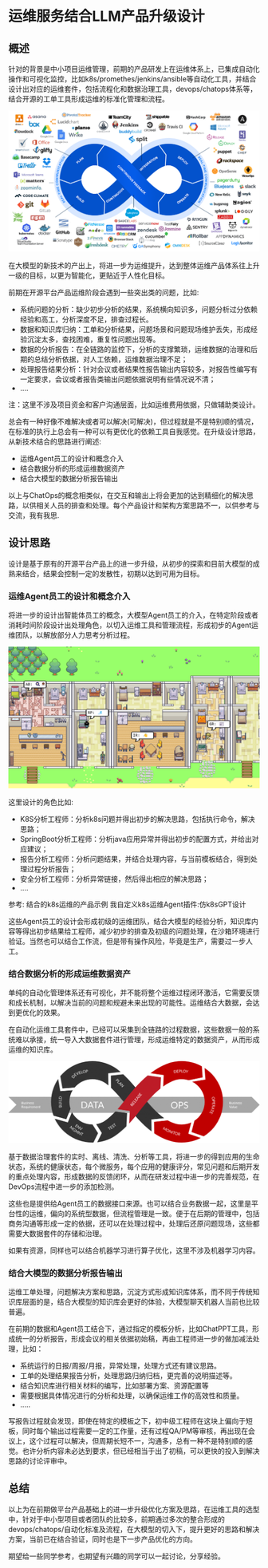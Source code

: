 # 运维服务结合LLM产品升级设计

## 概述

针对的背景是中小项目运维管理，前期的产品研发上在运维体系上，已集成自动化操作和可视化监控，比如k8s/promethes/jenkins/ansible等自动化工具，并结合设计出对应的运维套件，包括流程化和数据治理工具，devops/chatops体系等，结合开源的工单工具形成运维的标准化管理和流程。

<img src="/images/book_11.jpg" />

在大模型的新技术的产出上，将进一步为运维提升，达到整体运维产品体系往上升一级的目标，以更为智能化，更贴近于人性化目标。

前期在开源平台产品运维阶段会遇到一些突出类的问题，比如:

- 系统问题的分析：缺少初步分析的结果，系统横向知识多，问题分析过分依赖经验和高工，分析深度不足，排查过程长。
- 数据和知识库归纳：工单和分析结果，问题场景和问题现场维护丢失，形成经验沉淀太多，查找困难，重复性问题出现等。
- 数据的分析报告：在全链路的监控下，分析的支撑繁琐，运维数据的治理和后期的总结分析依据，对人工依赖，运维数据治理不足；
- 处理报告结果分析：针对会议或者结果性报告输出内容较多，对报告性编写有一定要求，会议或者报告类输出问题依据说明有些情况说不清；
- ….


注：这里不涉及项目资金和客户沟通层面，比如运维费用依据，只做辅助类设计。

总会有一种好像不难解决或者可以解决(可解决)，但过程就是不是特别顺的情况，在标准的执行上总会有一种可以有更优化的依赖工具自我感觉。在升级设计思路，从新技术结合的思路进行阐述:

- 运维Agent员工的设计和概念介入
- 结合数据分析的形成运维数据资产
- 结合大模型的数据分析报告输出

以上与ChatOps的概念相类似，在交互和输出上将会更加的达到精细化的解决思路，以供相关人员的排查和处理。每个产品设计和架构方案思路不一，以供参考与交流，我有我思.

## 设计思路

设计是基于原有的开源平台产品上的进一步升级，从初步的探索和目前大模型的成熟来结合，结果会控制一定的发散性，初期以达到可用为目标。

### 运维Agent员工的设计和概念介入

将进一步的设计出智能体员工的概念，大模型Agent员工的介入，在特定阶段或者消耗时间阶段设计出处理角色，以切入运维工具和管理流程，形成初步的Agent运维团队，以解放部分人力思考分析过程。

<img src="/images/book_12.jpg" />

这里设计的角色比如:

- K8S分析工程师：分析k8s问题并得出初步的解决思路，包括执行命令，解决思路；
- SpringBoot分析工程师：分析java应用异常并得出初步的配置方式，并给出对应建议；
- 报告分析工程师：分析问题结果，并结合处理内容，与当前模板结合，得到处理过程分析报告；
- 安全分析工程师：分析异常链接，然后得出相应的解决思路；
- ….

参考: 结合的k8s运维的产品示例 我自定义k8s运维Agent插件:仿k8sGPT设计

这些Agent员工的设计会形成初级的运维团队，结合大模型的经验分析，知识库内容等得出初步结果给工程师，减少初步的排查及初级的问题处理，在沙箱环境进行验证。当然也可以结合工作流，但是带有操作风险，毕竟是生产，需要过一步人工。

### 结合数据分析的形成运维数据资产

单纯的自动化管理体系还有可视化，并不能将整个运维过程闭环激活，它需要反馈和成长机制，以解决当前的问题和规避未来出现的可能性。运维结合大数据，会达到更优化的效果。

在自动化运维工具套件中，已经可以采集到全链路的过程数据，这些数据一般的系统难以承接，统一导入大数据套件进行管理，形成运维特定的数据资产，从而形成运维的知识库。

<img src="/images/book_13.jpg" />

基于数据治理套件的实时、离线、清洗、分析等工具，将进一步的得到应用的生命状态，系统的健康状态，每个微服务，每个应用的健康评分，常见问题和后期开发的重点处理内容，形成数据的反馈闭环，从而在研发过程中进一步的完善规范，在DevOps流程中进一步的添加检测。

这些也是提供给Agent员工的数据接口来源。也可以结合业务数据一起，这里是平台性的运维，偏向的系统型数据，但流程管理是一致。便于在后期的管理中，包括商务沟通等形成一定的依据，还可以在处理过程中，处理后还原问题现场，这些都需要大数据套件的存储和治理。

如果有资源，同样也可以结合机器学习进行算子优化，这里不涉及机器学习内容。

### 结合大模型的数据分析报告输出

运维工单处理，问题解决方案和思路，沉淀方式形成知识库体系，而不同于传统知识库层面的是，结合大模型的知识库会更好的体验，大模型聊天机器人当前也比较普遍。

在前期的数据和Agent员工结合下，通过指定的模板分析，比如ChatPPT工具，形成统一的分析报告，形成会议的相关依据初始稿，再由工程师进一步的做加减法处理，比如：

- 系统运行的日报/周报/月报，异常处理，处理方式还有建议思路。
- 工单的处理结果报告分析，处理思路归纳归档，更完善的说明描述等。
- 结合知识库进行相关材料的编写，比如部署方案、资源配置等
- 需要根据具体情况进行的分析和处理，以确保运维工作的高效性和质量。
- …..

写报告过程就会发现，即使在特定的模板之下，初中级工程师在这块上偏向于短板，同时每个输出过程需要一定的工作量，还有过程QA/PM等审核，再出现在会议上，这个过程可以解决，但周期长短不一，沟通多，总有一种不是特别顺的感觉。也许分析内容未必达到要求，但已经相当于出了初稿，可以更快的投入到解决思路的讨论评审中。

## 总结

以上为在前期做平台产品基础上的进一步升级优化方案及思路，在运维工具的选型中，针对于中小型项目或者团队的比较多，前期通过多次的整合形成的devops/chatops/自动化标准及流程，在大模型的切入下，提升更好的思路和解决方案，当前已在结合验证，同时也是下一步产品优化的方向。

期望给一些同学参考，也期望有兴趣的同学可以一起讨论，分享经验。
